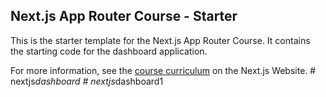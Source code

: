 ## Next.js App Router Course - Starter

This is the starter template for the Next.js App Router Course. It contains the starting code for the dashboard application.

For more information, see the [course curriculum](https://nextjs.org/learn) on the Next.js Website.
#   n e x t j s _ d a s h b o a r d  
 #   n e x t j s _ d a s h b o a r d 1  
 